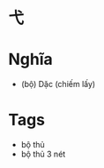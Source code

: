 # 弋

# Nghĩa
* (bộ) Dặc (chiếm lấy)

# Tags
* bộ thủ
*  bộ thủ 3 nét

<script>window.HANZI_FIELD='弋';</script>
